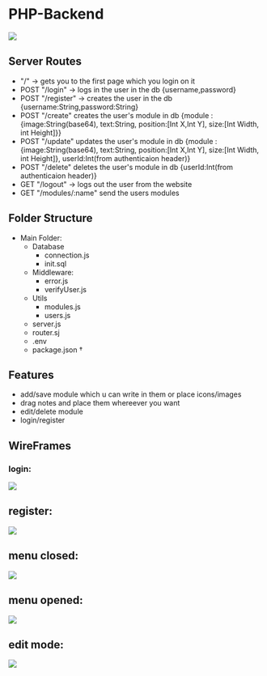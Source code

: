 # PHP-Backend
![](https://i.imgur.com/y7czOMX.png)
## Server Routes
 - "/" -> gets you to the first page which you login on it
 - POST "/login" -> logs in the user in the db {username,password}
 - POST "/register" -> creates the user in the db {username:String,password:String}
 - POST "/create" creates the user's module in db {module : {image:String(base64), text:String, position:[Int X,Int Y], size:[Int Width, int Height]}}
 - POST "/update" updates the user's module in db {module : {image:String(base64), text:String, position:[Int X,Int Y], size:[Int Width, int Height]}, userId:Int(from authenticaion header)}
 - POST "/delete" deletes the user's module in db {userId:Int(from authenticaion header)}
 - GET "/logout" -> logs out the user from the website
 - GET "/modules/:name" send the users modules

## Folder Structure
- Main Folder:
    - Database
        - connection.js 
        - init.sql
    - Middleware:
        - error.js
        - verifyUser.js
    - Utils
        - modules.js
        - users.js
    - server.js
    - router.sj
    - .env
    - package.json †

## Features
- add/save module which u can write in them or place icons/images
- drag notes and place them whereever you want
- edit/delete module
- login/register

## WireFrames
### login:
![](https://i.imgur.com/ha7VZez.png)

## register:
![](https://i.imgur.com/6QjDhyW.png)

## menu closed:
![](https://i.imgur.com/jRvloF3.png)

## menu opened:
![](https://i.imgur.com/be4QR80.png)

## edit mode:
![](https://i.imgur.com/hkwYBRR.png)





